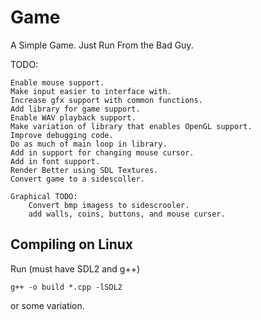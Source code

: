 Game
====

A Simple Game. Just Run From the Bad Guy.

TODO:

	Enable mouse support.
	Make input easier to interface with.
	Increase gfx support with common functions.
	Add library for game support.
	Enable WAV playback support.
	Make variation of library that enables OpenGL support.
	Improve debugging code.
	Do as much of main loop in library.
	Add in support for changing mouse cursor.
	Add in font support.
	Render Better using SDL Textures.
	Convert game to a sidescoller.
	
	Graphical TODO:
	    Convert bmp imagess to sidescrooler.
	    add walls, coins, buttons, and mouse curser.
	  
Compiling on Linux
------------------
Run (must have SDL2 and g++)

	g++ -o build *.cpp -lSDL2

or some variation.	    
	    
	  
